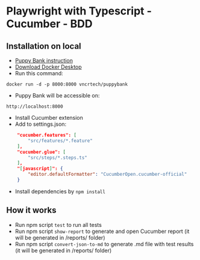 # Playwright with Typescript - Cucumber - BDD

## Installation on local
- [Puppy Bank instruction](https://vncrtech.medium.com/practice-test-automation-using-a-local-web-application-f8310ca37637)
- [Download Docker Desktop](https://www.docker.com/products/docker-desktop/)
- Run this command:
``` 
docker run -d -p 8000:8000 vncrtech/puppybank
```
- Puppy Bank will be accessible on:
```  
http://localhost:8000  
```
- Install Cucumber extension
- Add to settings.json:
```json
    "cucumber.features": [
        "src/features/*.feature"
    ],
    "cucumber.glue": [
        "src/steps/*.steps.ts"
    ],
    "[javascript]": {
        "editor.defaultFormatter": "CucumberOpen.cucumber-official"
    }
```
- Install dependencies by `npm install`
## How it works
- Run npm script `test` to run all tests  
- Run npm script `show-report` to generate and open Cucumber report (it will be generated in /reports/ folder)  
- Run npm script `convert-json-to-md` to generate .md file with test results (it will be generated in /reports/ folder)  